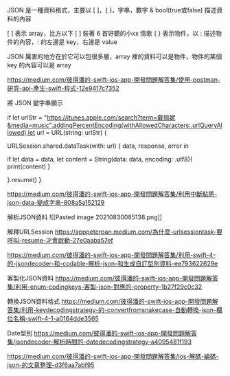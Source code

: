 JSON 是一種資料格式，主要以 [ ]，{ }，字串，數字 & bool(true或false) 描述資料的內容

[ ] 表示 array，比方以下 [ ] 裝著 6 首好聽的小xx 情歌
{ } 表示物件，以 : 描述物件的內容，: 的左邊是 key，右邊是 value

JSON 厲害的地方在於它可以包很多層，array 裡的資料可以是物件，物件的某個 key 的內容可以是 array


https://medium.com/彼得潘的-swift-ios-app-開發問題解答集/使用-postman-研究-api-產生-swift-程式-12e9417c7352


將 JSON 變字串顯示

if let urlStr = "https://itunes.apple.com/search?term=戴佩妮&media=music".addingPercentEncoding(withAllowedCharacters:.urlQueryAllowed),let url = URL(string: urlStr) {

URLSession.shared.dataTask(with: url) { data, response, error in

if let data = data,
let content = String(data: data, encoding: .utf8){
print(content)
}

}.resume()
}

https://medium.com/彼得潘的-swift-ios-app-開發問題解答集/利用中斷點將-json-data-變成字串-808a5a152129


解析JSON資料
![[Pasted image 20210830085138.png]]

解釋URLSession
https://apppeterpan.medium.com/為什麼-urlsessiontask-要呼叫-resume-才會啟動-27e0aaba57ef


https://medium.com/彼得潘的-swift-ios-app-開發問題解答集/利用-swift-4-的-jsondecoder-和-codable-解析-json-和生成自訂型別資料-ee793622629e


客製化JSON資料
https://medium.com/彼得潘的-swift-ios-app-開發問題解答集/利用-enum-codingkeys-客製-json-對應的-property-1b27f29c0c32


轉換JSON資料格式
https://medium.com/彼得潘的-swift-ios-app-開發問題解答集/利用-keydecodingstrategy-的-convertfromsnakecase-自動轉換-json-欄位名稱-swift-4-1-a0164dde3565


Date型別
https://medium.com/彼得潘的-swift-ios-app-開發問題解答集/jsondecoder-解析時間的-datedecodingstrategy-a4095481f193

https://medium.com/彼得潘的-swift-ios-app-開發問題解答集/ios-解碼-編碼-json-的文章整理-d3f6aa7abf95